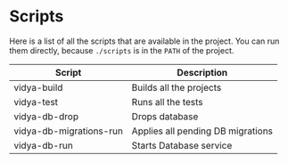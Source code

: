 # Scripts

Here is a list of all the scripts that are available in the project. You can run them directly, because `./scripts` is in the `PATH` of the project.

| Script                  | Description                       |
| ----------------------- | --------------------------------- |
| vidya-build             | Builds all the projects           |
| vidya-test              | Runs all the tests                |
| vidya-db-drop           | Drops database                    |
| vidya-db-migrations-run | Applies all pending DB migrations |
| vidya-db-run            | Starts Database service           |
